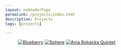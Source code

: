 ```yaml
---
layout: noHeaderPage
permalink: /projects/index.html
description: Projects
tags: [projects]

---
```


<figure class="third">
    <a href="{{ site.url }}/blueberry"><img src="{{ site.url }}/images/blueberry project icon4.jpg" alt="Blueberry"></a>
    <a href="{{ site.url }}/sphere"><img src="{{ site.url }}/images/Sphere icon1.jpg" alt="Sphere"></a>
    <a href="{{ site.url }}/ARquintet"><img src="{{ site.url }}/images/ARquintet project icon.jpg" alt="Ania Rybacka Quintet"></a>
</figure>







